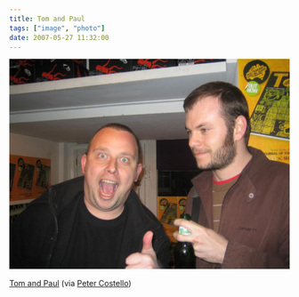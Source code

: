 ```yaml
---
title: Tom and Paul
tags: ["image", "photo"]
date: 2007-05-27 11:32:00
---
```


![](./438416775_ce729347e8_o.jpg)

[Tom and Paul](https://www.flickr.com/photos/petercostello/438416775) (via [Peter
Costello](http://flickr.com/photos/petercostello))
